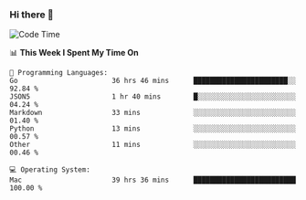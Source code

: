 ### Hi there 👋

<!--
**CrazyCollin/crazycollin** is a ✨ _special_ ✨ repository because its `README.md` (this file) appears on your GitHub profile.

Here are some ideas to get you started:

- 🔭 I’m currently working on ...
- 🌱 I’m currently learning ...
- 👯 I’m looking to collaborate on ...
- 🤔 I’m looking for help with ...
- 💬 Ask me about ...
- 📫 How to reach me: ...
- 😄 Pronouns: ...
- ⚡ Fun fact: ...
-->

<!--START_SECTION:waka-->
![Code Time](http://img.shields.io/badge/Code%20Time-4%2C789%20hrs%2034%20mins-blue)

📊 **This Week I Spent My Time On** 

```text
💬 Programming Languages: 
Go                       36 hrs 46 mins      ███████████████████████░░   92.84 % 
JSON5                    1 hr 40 mins        █░░░░░░░░░░░░░░░░░░░░░░░░   04.24 % 
Markdown                 33 mins             ░░░░░░░░░░░░░░░░░░░░░░░░░   01.40 % 
Python                   13 mins             ░░░░░░░░░░░░░░░░░░░░░░░░░   00.57 % 
Other                    11 mins             ░░░░░░░░░░░░░░░░░░░░░░░░░   00.46 % 

💻 Operating System: 
Mac                      39 hrs 36 mins      █████████████████████████   100.00 % 
```


<!--END_SECTION:waka-->

